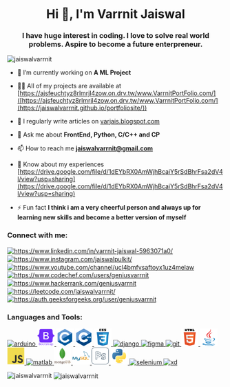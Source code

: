 <h1 align="center">Hi 👋, I'm Varrnit Jaiswal</h1>
<h3 align="center">I have huge interest in coding. I love to solve real world problems. Aspire to become a future enterpreneur.</h3>

<p align="left"> <img src="https://komarev.com/ghpvc/?username=jaiswalvarrnit&label=Profile%20views&color=0e75b6&style=flat" alt="jaiswalvarrnit" /> </p>

- 🔭 I’m currently working on **A ML Project**

- 👨‍💻 All of my projects are available at [https://ajsfeuchtyz8rlmrjl4zow.on.drv.tw/www.VarrnitPortFolio.com/]([https://ajsfeuchtyz8rlmrjl4zow.on.drv.tw/www.VarrnitPortFolio.com/](https://jaiswalvarrnit.github.io/portfoliosite/))

- 📝 I regularly write articles on [varjais.blogspot.com](varjais.blogspot.com)

- 💬 Ask me about **FrontEnd, Python, C/C++ and CP**

- 📫 How to reach me **jaiswalvarrnit@gmail.com**

- 📄 Know about my experiences [https://drive.google.com/file/d/1dEYbRX0AmWjhBcaiY5rSdBhrFsa2dV4l/view?usp=sharing](https://drive.google.com/file/d/1dEYbRX0AmWjhBcaiY5rSdBhrFsa2dV4l/view?usp=sharing)

- ⚡ Fun fact **I think i am a very cheerful person and always up for learning new skills and become a better version of myself**

<h3 align="left">Connect with me:</h3>
<p align="left">
<a href="https://linkedin.com/in/https://www.linkedin.com/in/varrnit-jaiswal-5963071a0/" target="blank"><img align="center" src="https://raw.githubusercontent.com/rahuldkjain/github-profile-readme-generator/master/src/images/icons/Social/linked-in-alt.svg" alt="https://www.linkedin.com/in/varrnit-jaiswal-5963071a0/" height="30" width="40" /></a>
<a href="https://instagram.com/https://www.instagram.com/jaiswalpulkit/" target="blank"><img align="center" src="https://raw.githubusercontent.com/rahuldkjain/github-profile-readme-generator/master/src/images/icons/Social/instagram.svg" alt="https://www.instagram.com/jaiswalpulkit/" height="30" width="40" /></a>
<a href="https://www.youtube.com/c/https://www.youtube.com/channel/ucl4bmfvsaftoyx1uz4melaw" target="blank"><img align="center" src="https://raw.githubusercontent.com/rahuldkjain/github-profile-readme-generator/master/src/images/icons/Social/youtube.svg" alt="https://www.youtube.com/channel/ucl4bmfvsaftoyx1uz4melaw" height="30" width="40" /></a>
<a href="https://www.codechef.com/users/https://www.codechef.com/users/geniusvarrnit" target="blank"><img align="center" src="https://cdn.jsdelivr.net/npm/simple-icons@3.1.0/icons/codechef.svg" alt="https://www.codechef.com/users/geniusvarrnit" height="30" width="40" /></a>
<a href="https://www.hackerrank.com/https://www.hackerrank.com/geniusvarrnit" target="blank"><img align="center" src="https://raw.githubusercontent.com/rahuldkjain/github-profile-readme-generator/master/src/images/icons/Social/hackerrank.svg" alt="https://www.hackerrank.com/geniusvarrnit" height="30" width="40" /></a>
<a href="https://www.leetcode.com/https://leetcode.com/jaiswalvarrnit/" target="blank"><img align="center" src="https://raw.githubusercontent.com/rahuldkjain/github-profile-readme-generator/master/src/images/icons/Social/leet-code.svg" alt="https://leetcode.com/jaiswalvarrnit/" height="30" width="40" /></a>
<a href="https://auth.geeksforgeeks.org/user/https://auth.geeksforgeeks.org/user/geniusvarrnit" target="blank"><img align="center" src="https://raw.githubusercontent.com/rahuldkjain/github-profile-readme-generator/master/src/images/icons/Social/geeks-for-geeks.svg" alt="https://auth.geeksforgeeks.org/user/geniusvarrnit" height="30" width="40" /></a>
</p>

<h3 align="left">Languages and Tools:</h3>
<p align="left"> <a href="https://www.arduino.cc/" target="_blank" rel="noreferrer"> <img src="https://cdn.worldvectorlogo.com/logos/arduino-1.svg" alt="arduino" width="40" height="40"/> </a> <a href="https://getbootstrap.com" target="_blank" rel="noreferrer"> <img src="https://raw.githubusercontent.com/devicons/devicon/master/icons/bootstrap/bootstrap-plain-wordmark.svg" alt="bootstrap" width="40" height="40"/> </a> <a href="https://www.cprogramming.com/" target="_blank" rel="noreferrer"> <img src="https://raw.githubusercontent.com/devicons/devicon/master/icons/c/c-original.svg" alt="c" width="40" height="40"/> </a> <a href="https://www.w3schools.com/cpp/" target="_blank" rel="noreferrer"> <img src="https://raw.githubusercontent.com/devicons/devicon/master/icons/cplusplus/cplusplus-original.svg" alt="cplusplus" width="40" height="40"/> </a> <a href="https://www.w3schools.com/css/" target="_blank" rel="noreferrer"> <img src="https://raw.githubusercontent.com/devicons/devicon/master/icons/css3/css3-original-wordmark.svg" alt="css3" width="40" height="40"/> </a> <a href="https://www.djangoproject.com/" target="_blank" rel="noreferrer"> <img src="https://cdn.worldvectorlogo.com/logos/django.svg" alt="django" width="40" height="40"/> </a> <a href="https://www.figma.com/" target="_blank" rel="noreferrer"> <img src="https://www.vectorlogo.zone/logos/figma/figma-icon.svg" alt="figma" width="40" height="40"/> </a> <a href="https://git-scm.com/" target="_blank" rel="noreferrer"> <img src="https://www.vectorlogo.zone/logos/git-scm/git-scm-icon.svg" alt="git" width="40" height="40"/> </a> <a href="https://www.w3.org/html/" target="_blank" rel="noreferrer"> <img src="https://raw.githubusercontent.com/devicons/devicon/master/icons/html5/html5-original-wordmark.svg" alt="html5" width="40" height="40"/> </a> <a href="https://www.java.com" target="_blank" rel="noreferrer"> <img src="https://raw.githubusercontent.com/devicons/devicon/master/icons/java/java-original.svg" alt="java" width="40" height="40"/> </a> <a href="https://developer.mozilla.org/en-US/docs/Web/JavaScript" target="_blank" rel="noreferrer"> <img src="https://raw.githubusercontent.com/devicons/devicon/master/icons/javascript/javascript-original.svg" alt="javascript" width="40" height="40"/> </a> <a href="https://www.mathworks.com/" target="_blank" rel="noreferrer"> <img src="https://upload.wikimedia.org/wikipedia/commons/2/21/Matlab_Logo.png" alt="matlab" width="40" height="40"/> </a> <a href="https://www.mongodb.com/" target="_blank" rel="noreferrer"> <img src="https://raw.githubusercontent.com/devicons/devicon/master/icons/mongodb/mongodb-original-wordmark.svg" alt="mongodb" width="40" height="40"/> </a> <a href="https://www.mysql.com/" target="_blank" rel="noreferrer"> <img src="https://raw.githubusercontent.com/devicons/devicon/master/icons/mysql/mysql-original-wordmark.svg" alt="mysql" width="40" height="40"/> </a> <a href="https://www.photoshop.com/en" target="_blank" rel="noreferrer"> <img src="https://raw.githubusercontent.com/devicons/devicon/master/icons/photoshop/photoshop-line.svg" alt="photoshop" width="40" height="40"/> </a> <a href="https://www.python.org" target="_blank" rel="noreferrer"> <img src="https://raw.githubusercontent.com/devicons/devicon/master/icons/python/python-original.svg" alt="python" width="40" height="40"/> </a> <a href="https://www.selenium.dev" target="_blank" rel="noreferrer"> <img src="https://raw.githubusercontent.com/detain/svg-logos/780f25886640cef088af994181646db2f6b1a3f8/svg/selenium-logo.svg" alt="selenium" width="40" height="40"/> </a> <a href="https://www.adobe.com/products/xd.html" target="_blank" rel="noreferrer"> <img src="https://cdn.worldvectorlogo.com/logos/adobe-xd.svg" alt="xd" width="40" height="40"/> </a> </p>

<p><img align="left" src="https://github-readme-stats.vercel.app/api/top-langs?username=jaiswalvarrnit&show_icons=true&locale=en&layout=compact" alt="jaiswalvarrnit" /></p>

<p>&nbsp;<img align="center" src="https://github-readme-stats.vercel.app/api?username=jaiswalvarrnit&show_icons=true&locale=en" alt="jaiswalvarrnit" /></p>

